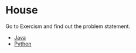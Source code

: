 # House

Go to Exercism and find out the problem statement.

* [Java](https://exercism.org/tracks/java/exercises/house)
* [Python](https://exercism.org/tracks/python/exercises/house)
